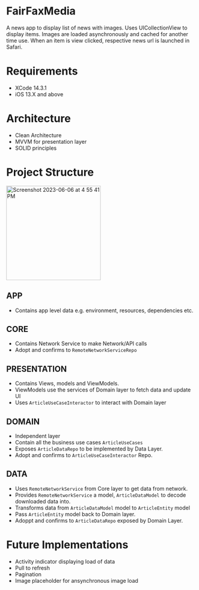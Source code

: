 # FairFaxMedia
A news app to display list of news with images. 
Uses UICollectionView to display items. Images are loaded asynchronously and cached for another time use.
When an item is view clicked, respective news url is launched in Safari.

# Requirements
- XCode 14.3.1
- iOS 13.X and above

# Architecture
- Clean Architecture
- MVVM for presentation layer
- SOLID principles

# Project Structure
<img width="251" alt="Screenshot 2023-06-06 at 4 55 41 PM" src="https://github.com/prakashojha/FairFaxMedia/assets/8487111/3f500539-4dee-4bbc-8bc0-352d459c70b6">

## APP
- Contains app level data e.g. environment, resources, dependencies etc.
## CORE
- Contains Network Service to make Network/API calls
- Adopt and confirms to `RemoteNetworkServiceRepo`
## PRESENTATION
- Contains Views, models and ViewModels.
- ViewModels use the services of Domain layer to fetch data and update UI
- Uses `ArticleUseCaseInteractor` to interact with Domain layer
## DOMAIN
- Independent layer
- Contain all the business use cases `ArticleUseCases`
- Exposes `ArticleDataRepo` to be implemented by Data Layer.
- Adopt and confirms to `ArticleUseCaseInteractor` Repo.
## DATA
- Uses `RemoteNetworkService` from Core layer to get data from network.
- Provides `RemoteNetworkService` a model, `ArticleDataModel` to decode downloaded data into.
- Transforms data from `ArticleDataModel` model to `ArticleEntity` model
- Pass `ArticleEntity` model back to Domain layer.
- Adoppt and confirms to `ArticleDataRepo` exposed by Domain Layer.

# Future Implementations
- Activity indicator displaying load of data
- Pull to refresh
- Pagination
- Image placeholder for ansynchronous image load

